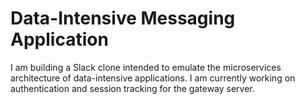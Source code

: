 # Data-Intensive Messaging Application

I am building a Slack clone intended to emulate the microservices architecture of data-intensive applications. I am currently working on authentication and session tracking for the gateway server.
